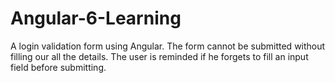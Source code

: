 # Angular-6-Learning

A login validation form using Angular. The form cannot be submitted without filling our all the details. The user is reminded if he forgets to fill an input field before submitting.
